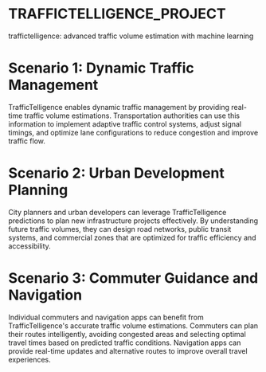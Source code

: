 # TRAFFICTELLIGENCE_PROJECT
traffictelligence: advanced traffic volume estimation with machine learning

# Scenario 1: Dynamic Traffic Management
TrafficTelligence enables dynamic traffic management by providing real-time traffic volume estimations. Transportation authorities can use this information to implement adaptive traffic control systems, adjust signal timings, and optimize lane configurations to reduce congestion and improve traffic flow.

# Scenario 2: Urban Development Planning
City planners and urban developers can leverage TrafficTelligence predictions to plan new infrastructure projects effectively. By understanding future traffic volumes, they can design road networks, public transit systems, and commercial zones that are optimized for traffic efficiency and accessibility.

# Scenario 3: Commuter Guidance and Navigation
Individual commuters and navigation apps can benefit from TrafficTelligence's accurate traffic volume estimations. Commuters can plan their routes intelligently, avoiding congested areas and selecting optimal travel times based on predicted traffic conditions. Navigation apps can provide real-time updates and alternative routes to improve overall travel experiences.
